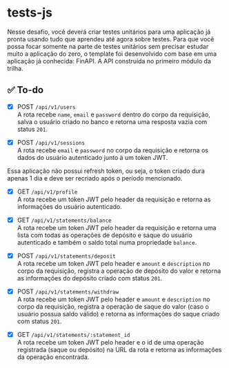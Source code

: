 # tests-js
Nesse desafio, você deverá criar testes unitários para uma aplicação já pronta usando tudo que aprendeu até agora sobre testes. Para que você possa focar somente na parte de testes unitários sem precisar estudar muito a aplicação do zero, o template foi desenvolvido com base em uma aplicação já conhecida: FinAPI. A API construída no primeiro módulo da trilha.

## ✅ To-do
- [X] POST `/api/v1/users` <br />
A rota recebe `name`, `email` e `password` dentro do corpo da requisição, salva o usuário criado no banco e retorna uma resposta vazia com status `201`.

- [X] POST `/api/v1/sessions` <br />
A rota recebe `email` e `password` no corpo da requisição e retorna os dados do usuário autenticado junto à um token JWT.

Essa aplicação não possui refresh token, ou seja, o token criado dura apenas 1 dia e deve ser recriado após o período mencionado.

- [X] GET `/api/v1/profile` <br />
A rota recebe um token JWT pelo header da requisição e retorna as informações do usuário autenticado.

- [X] GET `/api/v1/statements/balance` <br />
A rota recebe um token JWT pelo header da requisição e retorna uma lista com todas as operações de depósito e saque do usuário autenticado e também o saldo total numa propriedade `balance`.

- [X] POST `/api/v1/statements/deposit` <br />
A rota recebe um token JWT pelo header e `amount` e `description` no corpo da requisição, registra a operação de depósito do valor e retorna as informações do depósito criado com status `201`.

- [X] POST `/api/v1/statements/withdraw` <br />
A rota recebe um token JWT pelo header e `amount` e `description` no corpo da requisição, registra a operação de saque do valor (caso o usuário possua saldo válido) e retorna as informações do saque criado com status `201`.

- [X] GET `/api/v1/statements/:statement_id` <br />
A rota recebe um token JWT pelo header e o id de uma operação registrada (saque ou depósito) na URL da rota e retorna as informações da operação encontrada.

